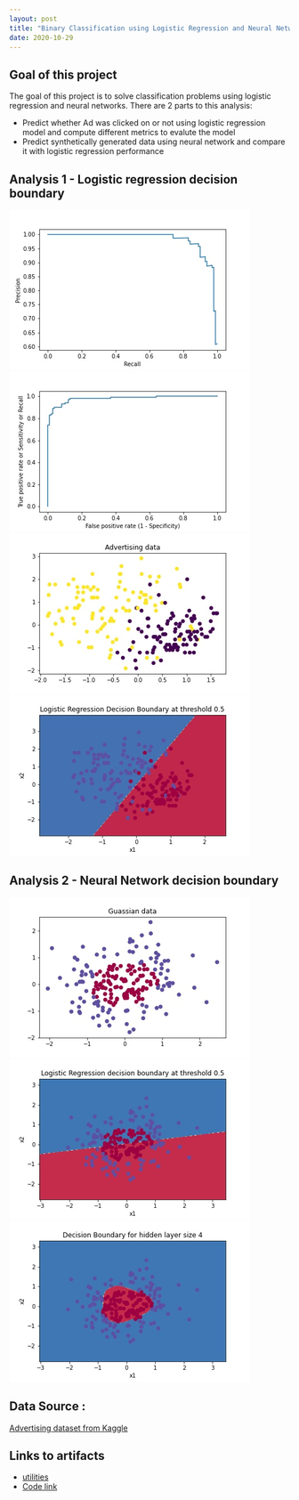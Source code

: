 ```yaml
---
layout: post
title: "Binary Classification using Logistic Regression and Neural Networks"
date: 2020-10-29
---
```


<h2><strong> Goal of this project </strong></h2>
<p>The goal of this project is to solve classification problems using logistic regression and neural networks. There are 2 parts to this analysis:</p>
<ul><li>Predict whether Ad was clicked on or not using logistic regression model and compute different metrics to evalute the model</li>
<li>Predict synthetically generated data using neural network and compare it with logistic regression performance</li>
</ul>

<h2> Analysis 1 - Logistic regression decision boundary </h2>

![precision_recall](/assets/classification/precision_recall_curve.jpg)
![roc](/assets/classification/roc_curve.jpg)
![K-means clustering](/assets/classification/Ad_data.jpg)
![K-means clustering](/assets/classification/logistic_reg_decision_boundary.jpg)

<h2> Analysis 2 - Neural Network decision boundary </h2>

![Guassian Data](/assets/classification/guassian_data.jpg)
![Logistic regression](/assets/classification/logistic_regression_decision_boundary.jpg)
![Neural Network](/assets/classification/neural_nw_decision_boundary.jpg)

<h2><strong>Data Source :</strong></h2>
 <a href="https://www.kaggle.com/fayomi/advertising">Advertising dataset from Kaggle</a>
 
<h2><strong>Links to artifacts</strong></h2>
<ul>
<li><a href='/assets/classification/planar_utils.py'>utilities</a></li>
<li><a href="/assets/classification/Binary_Classification.ipynb">Code link</a></li>
</ul>


